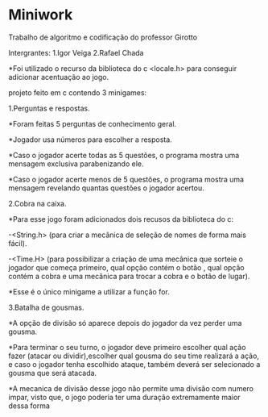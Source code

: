 # Miniwork
Trabalho de algoritmo e codificação do professor Girotto

Intergrantes:
1.Igor Veiga
2.Rafael Chada

*Foi utilizado o recurso da biblioteca do c <locale.h> para conseguir adicionar acentuação ao jogo.

projeto feito em c contendo 3 minigames:

1.Perguntas e respostas.

*Foram feitas 5 perguntas de conhecimento geral.

*Jogador usa números para escolher a resposta.

*Caso o jogador acerte todas as 5 questões, o programa mostra uma mensagem exclusiva parabenizando ele.

*Caso o jogador acerte menos de 5 questões, o programa mostra uma mensagem revelando quantas questões o jogador acertou.

2.Cobra na caixa.

*Para esse jogo foram adicionados dois recusos da biblioteca  do c:

-<String.h> (para criar a mecânica de seleção de nomes de forma mais fácil).

-<Time.H> (para possibilizar a criação de uma mecânica que sorteie o jogador que começa primeiro, qual opção contém o botão , qual opção contém a cobra e uma mecânica para trocar a cobra e o botão de lugar).

*Esse é o único minigame a utilizar a função for.

3.Batalha de gousmas.

*A opção de divisão só aparece depois do jogador da vez perder uma gousma.

*Para terminar o seu turno, o jogador deve primeiro escolher qual ação fazer (atacar ou dividir),escolher qual gousma do seu time realizará a ação, e caso o jogador tenha escolhido ataque, também deverá ser selecionado a gousma que será atacada. 

*A mecanica de divisão desse jogo não permite uma divisão com numero impar, visto que, o jogo poderia ter uma duração extremamente maior dessa forma
